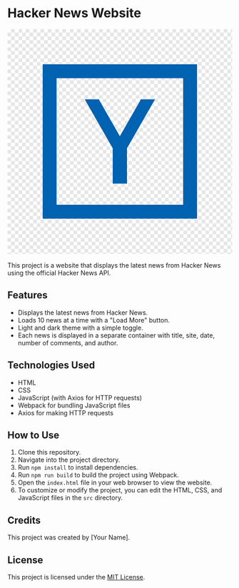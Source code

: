 # Hacker News Website

![Hacker News Logo](./src/img/logo.png)

This project is a website that displays the latest news from Hacker News using the official Hacker News API.

## Features

- Displays the latest news from Hacker News.
- Loads 10 news at a time with a "Load More" button.
- Light and dark theme with a simple toggle.
- Each news is displayed in a separate container with title, site, date, number of comments, and author.

## Technologies Used

- HTML
- CSS
- JavaScript (with Axios for HTTP requests)
- Webpack for bundling JavaScript files
- Axios for making HTTP requests

## How to Use

1. Clone this repository.
2. Navigate into the project directory.
3. Run `npm install` to install dependencies.
4. Run `npm run build` to build the project using Webpack.
5. Open the `index.html` file in your web browser to view the website.
6. To customize or modify the project, you can edit the HTML, CSS, and JavaScript files in the `src` directory.

## Credits

This project was created by [Your Name].

## License

This project is licensed under the [MIT License](LICENSE).
